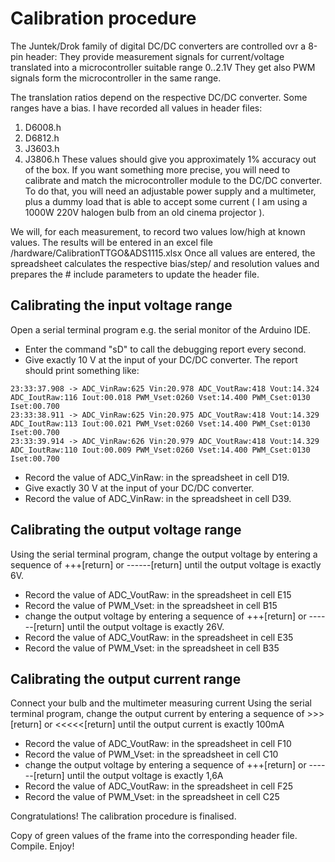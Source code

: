# Calibration procedure

The Juntek/Drok family of digital DC/DC converters are controlled ovr a 8-pin header:
They provide measurement signals for current/voltage translated into a microcontroller suitable range 0..2.1V
They get also PWM signals form the microcontroller in the same range.

The translation ratios depend on the respective DC/DC converter. Some ranges have a bias.
I have recorded all values in header files:
1) D6008.h
2) D6812.h
3) J3603.h
4) J3806.h
These values should give you approximately 1% accuracy out of the box.
If you want something more precise, you will need to calibrate and match the microcontroller module to the DC/DC converter.
To do that, you will need an adjustable power supply and a multimeter, plus a dummy load that is able to accept some current ( I am using a 1000W 220V halogen bulb from an old cinema projector ).

We will, for each measurement, to record two values low/high at known values.
The results will be entered in an excel file /hardware/CalibrationTTGO&ADS1115.xlsx
Once all values are entered, the spreadsheet calculates the respective bias/step/ and resolution values and prepares the # include parameters to update the header file.

## Calibrating the input voltage range
Open a serial terminal program e.g. the serial monitor of the Arduino IDE.
- Enter the command "sD" to call the debugging report every second.
- Give exactly 10 V at the input of your DC/DC converter.
The report should print something like:
```
23:33:37.908 -> ADC_VinRaw:625 Vin:20.978 ADC_VoutRaw:418 Vout:14.324 ADC_IoutRaw:116 Iout:00.018 PWM_Vset:0260 Vset:14.400 PWM_Cset:0130 Iset:00.700 
23:33:38.911 -> ADC_VinRaw:625 Vin:20.975 ADC_VoutRaw:418 Vout:14.329 ADC_IoutRaw:113 Iout:00.021 PWM_Vset:0260 Vset:14.400 PWM_Cset:0130 Iset:00.700 
23:33:39.914 -> ADC_VinRaw:626 Vin:20.979 ADC_VoutRaw:418 Vout:14.329 ADC_IoutRaw:110 Iout:00.009 PWM_Vset:0260 Vset:14.400 PWM_Cset:0130 Iset:00.700 
```
- Record the value of ADC_VinRaw: in the spreadsheet in cell D19.
- Give exactly 30 V at the input of your DC/DC converter.
- Record the value of ADC_VinRaw: in the spreadsheet in cell D39.

## Calibrating the output voltage range
Using the serial terminal program, change the output voltage by entering a sequence of +++[return] or ------[return] until the output voltage is exactly 6V.
- Record the value of ADC_VoutRaw: in the spreadsheet in cell E15
- Record the value of PWM_Vset: in the spreadsheet in cell B15
- change the output voltage by entering a sequence of +++[return] or ------[return] until the output voltage is exactly 26V.
- Record the value of ADC_VoutRaw: in the spreadsheet in cell E35
- Record the value of PWM_Vset: in the spreadsheet in cell B35

## Calibrating the output current range
Connect your bulb and the multimeter measuring current
Using the serial terminal program, change the output current by entering a sequence of >>>[return] or <<<<<[return] until the output current is exactly 100mA
- Record the value of ADC_VoutRaw: in the spreadsheet in cell F10
- Record the value of PWM_Vset: in the spreadsheet in cell C10
- change the output voltage by entering a sequence of +++[return] or ------[return] until the output voltage is exactly 1,6A
- Record the value of ADC_VoutRaw: in the spreadsheet in cell F25
- Record the value of PWM_Vset: in the spreadsheet in cell C25

Congratulations!
The calibration procedure is finalised.

Copy of green values of the frame into the corresponding header file.
Compile.
Enjoy!






